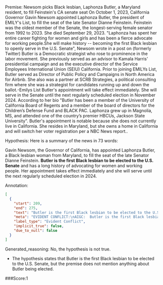 
Premise:
Newsom picks Black lesbian, Laphonza Butler, a Maryland resident, to fill Feinstein's CA senate seat
On October 1, 2023, California Governor Gavin Newsom appointed Laphonza Butler, the president of EMILY's List, to fill the seat of the late Senator Dianne Feinstein.
Feinstein was the oldest member of the Senate, the longest-serving female senator from 1992 to 2023. She died September 29, 2023.
"Laphonza has spent her entire career fighting for women and girls and has been a fierce advocate for working people.She will make history -- becoming the first Black lesbian to openly serve in the U.S. Senate", Newsom wrote in a post on (formerly Twitter)
Butler is a Democratic strategist who rose to prominence in the labor movement. She previously served as an advisor to Kamala Harris' presidential campaign and as the executive director of the Service Employees International Union (SEIU) California.
Prior to joining EMILYs List, Butler served as Director of Public Policy and Campaigns in North America for Airbnb. She also was a partner at SCRB Strategies, a political consulting firm where she was a strategist for candidates running up and down the ballot.-Emilys List
Butler's appointment will take effect immediately. She will serve in the Senate until the next regularly scheduled election in November 2024.
According to her bio "Butler has been a member of the University of California Board of Regents and a member of the board of directors for the Children’s Defense Fund and BLACK PAC. Laphonza grew up in Magnolia, MS, and attended one of the country’s premier HBCUs, Jackson State University".
Butler's appointment is notable because she does not currently live in California. She resides in Maryland, but she owns a home in California and will switch her voter registration per a NBC News report..

Hypothesis:
Here is a summary of the news in 73 words:

Gavin Newsom, the Governor of California, has appointed Laphonza Butler, a Black lesbian woman from Maryland, to fill the seat of the late Senator Dianne Feinstein. **Butler is the first Black lesbian to be elected to the U.S. Senate** and has a long history of advocating for women and working people. Her appointment takes effect immediately and she will serve until the next regularly scheduled election in 2024.

Annotation:
```json
[
  {
    "start": 209,
    "end": 275,
    "text": "Butler is the first Black lesbian to be elected to the U.S. Senate",
    "meta": "EVIDENT CONFLICT:\nAIGC:  Butler is the first Black lesbian to be \"elected\" to the U.S. Senate\nOriginal:  \"the first Black lesbian to openly serve in the U.S. Senate\"",
    "label_type": "Evident Conflict",
    "implicit_true": false,
    "due_to_null": false
  }
]
```

Generated_reasoning:
No, the hypothesis is not true. 
- The hypothesis states that Butler is the first Black lesbian to be elected to the U.S. Senate, but the premise does not mention anything about Butler being elected.

###Score:1
